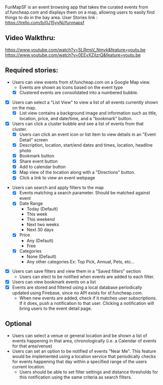 FunMapSF is an event browsing app that takes the curated events from sf.funcheap.com and displays them on a map, allowing users to easily find things to do in the bay area.
User Stories link : https://trello.com/b/0J15yyNi/funmapsf

## Video Walkthru:
https://www.youtube.com/watch?v=SLRmsV_Nmvk&feature=youtu.be  
https://www.youtube.com/watch?v=0EEvXZjIzrQ&feature=youtu.be

## Required stories:

 * Users can view events from sf.funcheap.com on a Google Map view.
   - Events are shown as icons based on the event type
   * [x] Clustered events are consolidated into a numbered bubble.
 * [x] Users can select a "List View" to view a list of all events currently shown on the map.
   * [x] List view contains a background image and information such as title, location, price, and date/time, and a "bookmark" button.
 * [x] Users can click a cluster bubble and see a list of events from that cluster.
   * [x] Users can click an event icon or list item to view details in an "Event Detail" 
   screen
   * [x] Description, location, start/end dates and times, location, headline photo
   * [x] Bookmark button
   * [x] Share event button
   * [x] Add to calendar button
   * [x] Map view of the location along with a "Directions" button.
   * [x] Click a link to view an event webpage
 * Users can search and apply filters to the map
   * [x] Events matching a search parameter. Should be matched against event 
    * [x] Date Range
      - Today (Default)
      - This week
      - This weekend
      - Next two weeks
      - Next 30 days
    * [x] Price
      - Any (Default)
      - Free
    * [x] Categories
      - None (Default)
      - Any other categories Ex: Top Pick, Annual, Pets, etc...
 * [x] Users can save filters and view them in a "Saved filters" section
   - Users can elect to be notified when events are added to each filter.
 * [x] Users can view bookmark events on a list
 * [x] Events are stored and filtered using a local database periodically updated using Firebase, since no API exists for sf.funcheap.com.
   - When new events are added, check if it matches user subscriptions. If it does, 
     push a notification to that user. Clicking a notification will bring users to the 
     event detail page.

## Optional

 * Users can select a venue or general location and be shown a list of events 
   happening in that area, chronologically (i.e. a Calendar of events for that 
   area/venue)
 * Users can set an option to be notified of events "Near Me". This feature would be implemented using a location service that periodically checks for events happening that day within a specified range of the users current location.
   - Users should be able to set filter settings and distance thresholds for this notification using the same criteria as search filters.


